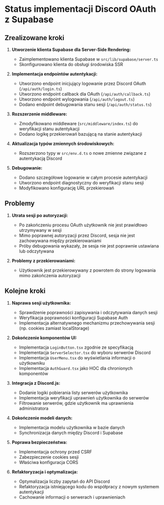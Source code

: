 # Status implementacji Discord OAuth z Supabase

## Zrealizowane kroki

1. **Utworzenie klienta Supabase dla Server-Side Rendering:**

   - Zaimplementowano klienta Supabase w `src/lib/supabase/server.ts`
   - Skonfigurowano klienta do obsługi środowiska SSR

2. **Implementacja endpointów autentykacji:**

   - Utworzono endpoint inicjujący logowanie przez Discord OAuth (`/api/auth/login.ts`)
   - Utworzono endpoint callback dla OAuth (`/api/auth/callback.ts`)
   - Utworzono endpoint wylogowania (`/api/auth/logout.ts`)
   - Dodano endpoint debugowania stanu sesji (`/api/auth/status.ts`)

3. **Rozszerzenie middleware:**

   - Zmodyfikowano middleware (`src/middleware/index.ts`) do weryfikacji stanu autentykacji
   - Dodano logikę przekierowań bazującą na stanie autentykacji

4. **Aktualizacja typów zmiennych środowiskowych:**

   - Rozszerzono typy w `src/env.d.ts` o nowe zmienne związane z autentykacją Discord

5. **Debugowanie:**
   - Dodano szczegółowe logowanie w całym procesie autentykacji
   - Utworzono endpoint diagnostyczny do weryfikacji stanu sesji
   - Modyfikowano konfigurację URL przekierowań

## Problemy

1. **Utrata sesji po autoryzacji:**

   - Po zakończeniu procesu OAuth użytkownik nie jest prawidłowo utrzymywany w sesji
   - Mimo poprawnej autoryzacji przez Discord, sesja nie jest zachowywana między przekierowaniami
   - Próby debugowania wykazały, że sesja nie jest poprawnie ustawiana lub odczytywana

2. **Problemy z przekierowaniami:**
   - Użytkownik jest przekierowywany z powrotem do strony logowania mimo zakończenia autoryzacji

## Kolejne kroki

1. **Naprawa sesji użytkownika:**

   - Sprawdzenie poprawności zapisywania i odczytywania danych sesji
   - Weryfikacja poprawności konfiguracji Supabase Auth
   - Implementacja alternatywnego mechanizmu przechowywania sesji (np. cookies zamiast localStorage)

2. **Dokończenie komponentów UI:**

   - Implementacja `LoginButton.tsx` zgodnie ze specyfikacją
   - Implementacja `ServerSelector.tsx` do wyboru serwerów Discord
   - Implementacja `UserMenu.tsx` do wyświetlania informacji o użytkowniku
   - Implementacja `AuthGuard.tsx` jako HOC dla chronionych komponentów

3. **Integracja z Discord.js:**

   - Dodanie logiki pobierania listy serwerów użytkownika
   - Implementacja weryfikacji uprawnień użytkownika do serwerów
   - Filtrowanie serwerów, gdzie użytkownik ma uprawnienia administratora

4. **Dokończenie modeli danych:**

   - Implementacja modelu użytkownika w bazie danych
   - Synchronizacja danych między Discord i Supabase

5. **Poprawa bezpieczeństwa:**

   - Implementacja ochrony przed CSRF
   - Zabezpieczenie cookies sesji
   - Właściwa konfiguracja CORS

6. **Refaktoryzacja i optymalizacja:**
   - Optymalizacja liczby zapytań do API Discord
   - Refaktoryzacja istniejącego kodu do współpracy z nowym systemem autentykacji
   - Cachowanie informacji o serwerach i uprawnieniach
